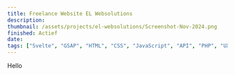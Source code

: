 ```yaml
---
title: Freelance Website EL Websolutions
description: 
thumbnail: /assets/projects/el-websolutions/Screenshot-Nov-2024.png
finished: Actief
date:
tags: ["Svelte", "GSAP", "HTML", "CSS", "JavaScript", "API", "PHP", "UX", "UI"]
---
```

Hello